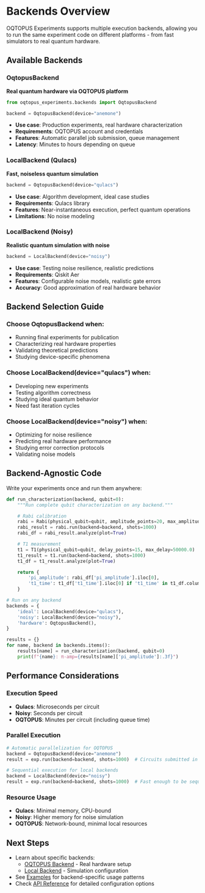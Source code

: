 # Backends Overview

OQTOPUS Experiments supports multiple execution backends, allowing you to run the same experiment code on different platforms - from fast simulators to real quantum hardware.

## Available Backends

### OqtopusBackend
**Real quantum hardware via OQTOPUS platform**

```python
from oqtopus_experiments.backends import OqtopusBackend

backend = OqtopusBackend(device="anemone")
```

- **Use case**: Production experiments, real hardware characterization
- **Requirements**: OQTOPUS account and credentials
- **Features**: Automatic parallel job submission, queue management
- **Latency**: Minutes to hours depending on queue

### LocalBackend (Qulacs)
**Fast, noiseless quantum simulation**

```python
backend = OqtopusBackend(device="qulacs")
```

- **Use case**: Algorithm development, ideal case studies
- **Requirements**: Qulacs library
- **Features**: Near-instantaneous execution, perfect quantum operations
- **Limitations**: No noise modeling

### LocalBackend (Noisy)
**Realistic quantum simulation with noise**

```python
backend = LocalBackend(device="noisy")
```

- **Use case**: Testing noise resilience, realistic predictions
- **Requirements**: Qiskit Aer
- **Features**: Configurable noise models, realistic gate errors
- **Accuracy**: Good approximation of real hardware behavior

## Backend Selection Guide

### Choose OqtopusBackend when:
- Running final experiments for publication
- Characterizing real hardware properties
- Validating theoretical predictions
- Studying device-specific phenomena

### Choose LocalBackend(device="qulacs") when:
- Developing new experiments
- Testing algorithm correctness
- Studying ideal quantum behavior
- Need fast iteration cycles

### Choose LocalBackend(device="noisy") when:
- Optimizing for noise resilience
- Predicting real hardware performance
- Studying error correction protocols
- Validating noise models

## Backend-Agnostic Code

Write your experiments once and run them anywhere:

```python
def run_characterization(backend, qubit=0):
    """Run complete qubit characterization on any backend."""

    # Rabi calibration
    rabi = Rabi(physical_qubit=qubit, amplitude_points=20, max_amplitude=2.0)
    rabi_result = rabi.run(backend=backend, shots=1000)
    rabi_df = rabi_result.analyze(plot=True)

    # T1 measurement
    t1 = T1(physical_qubit=qubit, delay_points=15, max_delay=50000.0)
    t1_result = t1.run(backend=backend, shots=1000)
    t1_df = t1_result.analyze(plot=True)

    return {
        'pi_amplitude': rabi_df['pi_amplitude'].iloc[0],
        't1_time': t1_df['t1_time'].iloc[0] if 't1_time' in t1_df.columns else None,
    }

# Run on any backend
backends = {
    'ideal': LocalBackend(device="qulacs"),
    'noisy': LocalBackend(device="noisy"),
    'hardware': OqtopusBackend(),
}

results = {}
for name, backend in backends.items():
    results[name] = run_characterization(backend, qubit=0)
    print(f"{name}: π-amp={results[name]['pi_amplitude']:.3f}")
```

## Performance Considerations

### Execution Speed
- **Qulacs**: Microseconds per circuit
- **Noisy**: Seconds per circuit
- **OQTOPUS**: Minutes per circuit (including queue time)

### Parallel Execution
```python
# Automatic parallelization for OQTOPUS
backend = OqtopusBackend(device="anemone")
result = exp.run(backend=backend, shots=1000)  # Circuits submitted in parallel

# Sequential execution for local backends
backend = LocalBackend(device="noisy")
result = exp.run(backend=backend, shots=1000)  # Fast enough to be sequential
```

### Resource Usage
- **Qulacs**: Minimal memory, CPU-bound
- **Noisy**: Higher memory for noise simulation
- **OQTOPUS**: Network-bound, minimal local resources

## Next Steps

- Learn about specific backends:
  - [OQTOPUS Backend](oqtopus.md) - Real hardware setup
  - [Local Backend](local.md) - Simulation configuration
- See [Examples](../examples/index.md) for backend-specific usage patterns
- Check [API Reference](../reference/SUMMARY.md) for detailed configuration options
